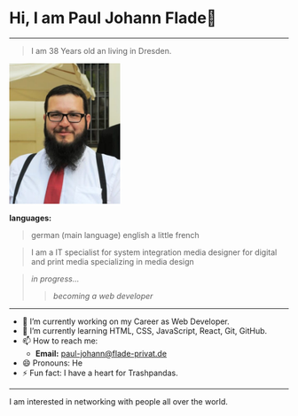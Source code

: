 # **Hi, I am Paul Johann Flade**👋
---
> I am 38 Years old an living in Dresden.

<img src="PFS.jpg" width="200">


**languages:**
> german (main language)
> english
> a little french

> I am a IT specialist for system integration
> media designer for digital and print media specializing in media design 

> *in progress...*
>>  *becoming a web developer*

---

- 🔭 I’m currently working on my Career as Web Developer.
- 🌱 I’m currently learning HTML, CSS, JavaScript, React, Git, GitHub.
- 📫 How to reach me:
  - **Email:** paul-johann@flade-privat.de
- 😄 Pronouns: He
- ⚡ Fun fact: I have a heart for Trashpandas.

---

I am interested in networking with people all over the world.

